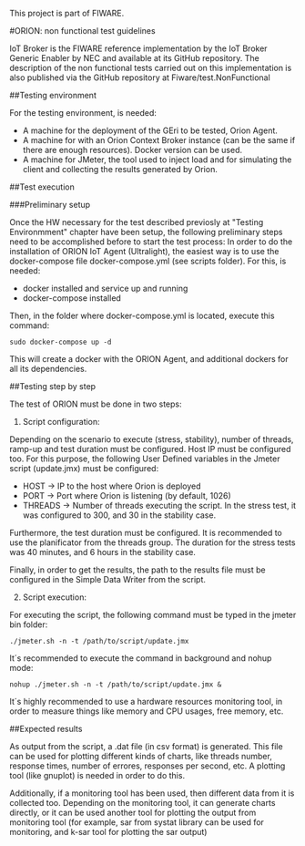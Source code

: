 This project is part of FIWARE.

#ORION: non functional test guidelines

IoT Broker is the FIWARE reference implementation by the IoT Broker Generic Enabler by NEC and available at its GitHub repository. The description of the non functional tests carried out on this implementation is also published via the GitHub repository at Fiware/test.NonFunctional

##Testing environment

For the testing environment, is needed: 

* A machine for the deployment of the GEri to be tested, Orion Agent.
* A machine for with an Orion Context Broker instance (can be the same if there are enough resources). Docker version can be used.
* A machine for JMeter, the tool used to inject load and for simulating the client and collecting the results generated by Orion.

##Test execution

###Preliminary setup

Once the HW necessary for the test described previosly at "Testing Environmment" chapter have been setup, the following preliminary steps need to be accomplished before to start the test process:
In order to do the installation of ORION IoT Agent (Ultralight), the easiest way is to use the docker-compose file docker-compose.yml (see scripts folder). For this, is needed:

* docker installed and service up and running
* docker-compose installed

Then, in the folder where docker-compose.yml is located, execute this command:

`sudo docker-compose up -d`

This will create a docker with the ORION Agent, and additional dockers for all its dependencies.

##Testing step by step

The test of ORION must be done in two steps:

1. Script configuration:

Depending on the scenario to execute (stress, stability), number of threads, ramp-up and test duration must be configured. Host IP must be configured too.
For this purpose, the following User Defined variables in the Jmeter script (update.jmx) must be configured:

* HOST -> IP to the host where Orion is deployed
* PORT -> Port where Orion is listening (by default, 1026)
* THREADS -> Number of threads executing the script. In the stress test, it was configured to 300, and 30 in the stability case.

Furthermore, the test duration must be configured. It is recommended to use the planificator from the threads group. The duration for the stress tests was 40 minutes, and 6 hours in the stability case.

Finally, in order to get the results, the path to the results file must be configured in the Simple Data Writer from the script.

2. Script execution:

For executing the script, the following command must be typed in the jmeter bin folder:

`./jmeter.sh -n -t /path/to/script/update.jmx`

It´s recommended to execute the command in background and nohup mode:

`nohup ./jmeter.sh -n -t /path/to/script/update.jmx &`

It´s highly recommended to use a hardware resources monitoring tool, in order to measure things like memory and CPU usages, free memory, etc.

##Expected results

As output from the script, a .dat file (in csv format) is generated. This file can be used for plotting different kinds of charts, like threads number, response times, number of errores, responses per second, etc. A plotting tool (like gnuplot) is needed in order to do this.

Additionally, if a monitoring tool has been used, then different data from it is collected too. Depending on the monitoring tool, it can generate charts directly, or it can be used another tool for plotting the output from monitoring tool (for example, sar from systat library can be used for monitoring, and k-sar tool for plotting the sar output)


